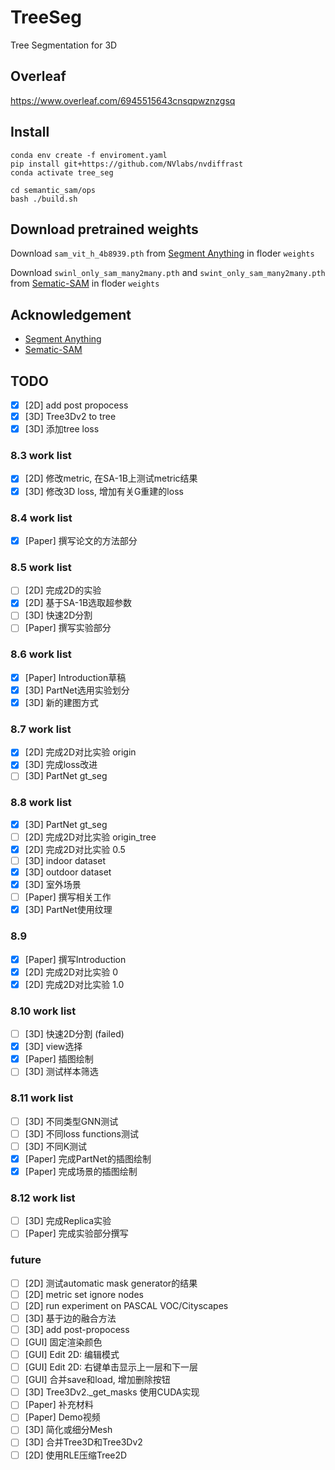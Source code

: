 # TreeSeg

Tree Segmentation for 3D

## Overleaf

https://www.overleaf.com/6945515643cnsqpwznzgsq

## Install

```shell
conda env create -f enviroment.yaml
pip install git+https://github.com/NVlabs/nvdiffrast
conda activate tree_seg

cd semantic_sam/ops
bash ./build.sh
```

## Download pretrained weights

Download `sam_vit_h_4b8939.pth` from [Segment Anything](https://github.com/facebookresearch/segment-anything) in floder `weights`

Download `swinl_only_sam_many2many.pth` and `swint_only_sam_many2many.pth` from  [Sematic-SAM](https://github.com/UX-Decoder/Semantic-SAM/tree/main) in floder `weights`

## Acknowledgement

- [Segment Anything](https://github.com/facebookresearch/segment-anything)
- [Sematic-SAM](https://github.com/UX-Decoder/Semantic-SAM/tree/main)

## TODO

- [x] [2D] add post propocess
- [x] [3D] Tree3Dv2 to tree
- [x] [3D] 添加tree loss

### 8.3 work list 
- [x] [2D] 修改metric, 在SA-1B上测试metric结果
- [x] [3D] 修改3D loss, 增加有关G重建的loss

### 8.4 work list
- [x] [Paper] 撰写论文的方法部分

### 8.5 work list
- [ ] [2D] 完成2D的实验
- [x] [2D] 基于SA-1B选取超参数
- [ ] [3D] 快速2D分割
- [ ] [Paper] 撰写实验部分
### 8.6 work list
- [x] [Paper] Introduction草稿
- [x] [3D] PartNet选用实验划分
- [x] [3D] 新的建图方式

### 8.7 work list
- [x] [2D] 完成2D对比实验 origin
- [x] [3D] 完成loss改进
- [ ] [3D] PartNet gt_seg

### 8.8 work list
- [x] [3D] PartNet gt_seg
- [ ] [2D] 完成2D对比实验 origin_tree
- [x] [2D] 完成2D对比实验 0.5
- [ ] [3D] indoor dataset
- [x] [3D] outdoor dataset
- [x] [3D] 室外场景
- [ ] [Paper] 撰写相关工作
- [x] [3D] PartNet使用纹理

### 8.9  
- [x] [Paper] 撰写Introduction
- [x] [2D] 完成2D对比实验 0
- [x] [2D] 完成2D对比实验 1.0

### 8.10 work list
- [ ] [3D] 快速2D分割 (failed)
- [x] [3D] view选择
- [x] [Paper] 插图绘制
- [ ] [3D] 测试样本筛选

### 8.11 work list
- [ ] [3D] 不同类型GNN测试
- [ ] [3D] 不同loss functions测试
- [ ] [3D] 不同K测试
- [x] [Paper] 完成PartNet的插图绘制
- [x] [Paper] 完成场景的插图绘制

### 8.12 work list
- [ ] [3D] 完成Replica实验
- [ ] [Paper] 完成实验部分撰写

### future
- [ ] [2D] 测试automatic mask generator的结果
- [ ] [2D] metric set ignore nodes
- [ ] [2D] run experiment on PASCAL VOC/Cityscapes
- [ ] [3D] 基于边的融合方法
- [ ] [3D] add post-propocess
- [ ] [GUI] 固定渲染颜色
- [ ] [GUI] Edit 2D: 编辑模式
- [ ] [GUI] Edit 2D: 右键单击显示上一层和下一层
- [ ] [GUI] 合并save和load, 增加删除按钮
- [ ] [3D] Tree3Dv2._get_masks 使用CUDA实现
- [ ] [Paper] 补充材料
- [ ] [Paper] Demo视频
- [ ] [3D] 简化或细分Mesh
- [ ] [3D] 合并Tree3D和Tree3Dv2
- [ ] [2D] 使用RLE压缩Tree2D